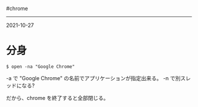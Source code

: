 #chrome

---
2021-10-27

# 分身

```shell
$ open -na "Google Chrome"
```

-a で "Google Chrome" の名前でアプリケーションが指定出来る。
-n で別スレッドになる?

だから、chrome を終了すると全部閉じる。

